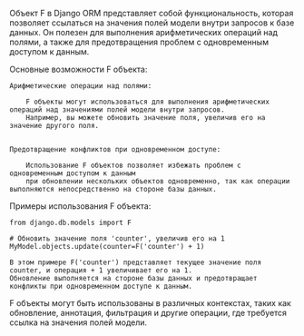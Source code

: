 Объект F в Django ORM представляет собой функциональность, которая позволяет ссылаться на значения полей
модели внутри запросов к базе данных. Он полезен для выполнения арифметических операций над полями,
а также для предотвращения проблем с одновременным доступом к данным.


Основные возможности F объекта:

    Арифметические операции над полями:

        F объекты могут использоваться для выполнения арифметических операций над значениями полей модели внутри запросов.
        Например, вы можете обновить значение поля, увеличив его на значение другого поля.


    Предотвращение конфликтов при одновременном доступе:

        Использование F объектов позволяет избежать проблем с одновременным доступом к данным
        при обновлении нескольких объектов одновременно, так как операции выполняются непосредственно на стороне базы данных.


Примеры использования F объекта:

    from django.db.models import F

    # Обновить значение поля 'counter', увеличив его на 1
    MyModel.objects.update(counter=F('counter') + 1)

    В этом примере F('counter') представляет текущее значение поля counter, и операция + 1 увеличивает его на 1.
    Обновление выполняется на стороне базы данных и предотвращает конфликты при одновременном доступе к данным.


F объекты могут быть использованы в различных контекстах, таких как обновление, аннотация, фильтрация и другие операции,
где требуется ссылка на значения полей модели.
